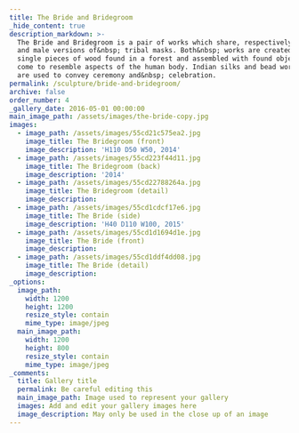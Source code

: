 ```yaml
---
title: The Bride and Bridegroom
_hide_content: true
description_markdown: >-
  The Bride and Bridegroom is a pair of works which share, respectively female
  and male versions of&nbsp; tribal masks. Both&nbsp; works are created from
  single pieces of wood found in a forest and assembled with found objects which
  come to resemble aspects of the human body. Indian silks and bead work&nbsp;
  are used to convey ceremony and&nbsp; celebration.
permalink: /sculpture/bride-and-bridegroom/
archive: false
order_number: 4
_gallery_date: 2016-05-01 00:00:00
main_image_path: /assets/images/the-bride-copy.jpg
images:
  - image_path: /assets/images/55cd21c575ea2.jpg
    image_title: The Bridegroom (front)
    image_description: 'H110 D50 W50, 2014'
  - image_path: /assets/images/55cd223f44d11.jpg
    image_title: The Bridegroom (back)
    image_description: '2014'
  - image_path: /assets/images/55cd22788264a.jpg
    image_title: The Bridegroom (detail)
    image_description:
  - image_path: /assets/images/55cd1cdcf17e6.jpg
    image_title: The Bride (side)
    image_description: 'H40 D110 W100, 2015'
  - image_path: /assets/images/55cd1d1694d1e.jpg
    image_title: The Bride (front)
    image_description:
  - image_path: /assets/images/55cd1ddf4dd08.jpg
    image_title: The Bride (detail)
    image_description:
_options:
  image_path:
    width: 1200
    height: 1200
    resize_style: contain
    mime_type: image/jpeg
  main_image_path:
    width: 1200
    height: 800
    resize_style: contain
    mime_type: image/jpeg
_comments:
  title: Gallery title
  permalink: Be careful editing this
  main_image_path: Image used to represent your gallery
  images: Add and edit your gallery images here
  image_description: May only be used in the close up of an image
---
```


